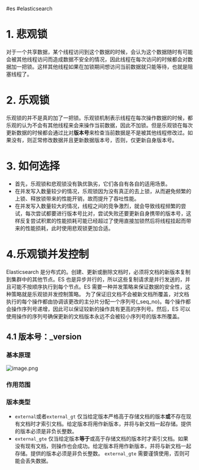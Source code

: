 #es #elasticsearch
# 1. 悲观锁
对于一个共享数据，某个线程访问到这个数据的时候，会认为这个数据随时有可能会被其他线程访问而造成数据不安全的情况，因此线程在每次访问的时候都会对数据加一把锁。这样其他线程如果在加锁期间想访问当前数据就只能等待，也就是阻塞线程了。
# 2. 乐观锁
乐观锁的并不是真的加了一把锁。乐观锁机制表示线程在每次操作数据的时候，都乐观的认为不会有其他线程来会来操作当前数据，因此不加锁。但是乐观锁在每次更新数据的时候都会通过比对**版本号**来检查当前数据是不是被其他线程修改过。如果没有，则正常修改数据并且更新数据版本号，否则，仅更新自身版本号。
# 3. 如何选择
- 首先，乐观锁和悲观锁没有孰优孰劣，它们各自有各自的适用场景。
- 在并发写入数量较少的情况，乐观锁因为没有真正的去上锁，从而避免频繁的上锁、释放锁带来的性能开销，故而提升了吞吐性能。
- 在并发写入数量较大的情况，线程之间的竞争激烈，就会导致线程频繁的尝试，每次尝试都要进行版本号比对，尝试失败还要更新自身携带的版本号，这样反复尝试积累的性能损耗可能已经超过了使用直接加锁然后将线程挂起而带来的性能损耗，此时使用悲观锁更加合适。
# 4.乐观锁并发控制
Elasticsearch 是分布式的。创建、更新或删除文档时，必须将文档的新版本复制到集群中的其他节点。ES 也是异步并行的，所以这些复制请求是并行发送的，并且可能不按顺序执行到每个节点。ES 需要一种并发策略来保证数据的安全性，这种策略就是乐观锁并发控制策略。
为了保证旧文档不会被新文档所覆盖，对文档执行的每个操作都由协调该更改的主分片分配一个序列号(\_seq\_no)。每个操作都会操作序列号递增，因此可以保证较新的操作具有更高的序列号。然后，ES 可以使用操作的序列号确保更新的文档版本永远不会被较小序列号的版本所覆盖。

## 4.1 版本号：\_version
### 基本原理

![image.png](https://atlantis-picgo-core.oss-cn-beijing.aliyuncs.com/picgo/20250815120232-32b363-20250815120231865.png)
### 作用范围

### 版本类型
- `external`或者`external_gt`
  仅当给定版本严格高于存储文档的版本**或**不存在现有文档时才索引文档。给定版本将用作新版本，并将与新文档一起存储。提供的版本必须是非负长整数。
- `external_gte`
  仅当给定版本**等于**或高于存储文档的版本时才索引文档。如果没有现有文档，则操作也会成功。给定版本将用作新版本，并将与新文档一起存储。提供的版本必须是非负长整数。
`external_gte` 需要谨慎使用，否则可能会丢失数据。